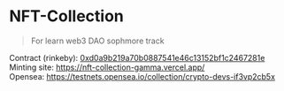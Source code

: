 # NFT-Collection
>For learn web3 DAO sophmore track

Contract (rinkeby): [0xd0a9b219a70b0887541e46c13152bf1c2467281e](https://rinkeby.etherscan.io/address/0xd0a9b219a70b0887541e46c13152bf1c2467281e) <br>
Minting site: https://nft-collection-gamma.vercel.app/ <br>
Opensea: https://testnets.opensea.io/collection/crypto-devs-if3vp2cb5x

